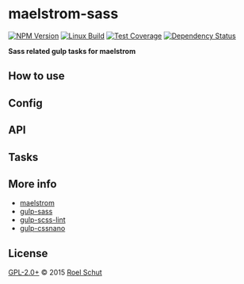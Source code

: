 # maelstrom-sass

[![NPM Version][npm-img]][npm-url]
[![Linux Build][travis-img]][travis-url]
[![Test Coverage][coveralls-img]][coveralls-url]
[![Dependency Status][david-img]][david-url]

  [npm-img]: https://badge.fury.io/js/maelstrom-sass.svg
  [npm-url]: https://www.npmjs.com/package/maelstrom-sass
  [travis-img]: https://img.shields.io/travis/roeldev/maelstrom-sass/master.svg
  [travis-url]: https://travis-ci.org/roeldev/maelstrom-sass
  [coveralls-img]: https://coveralls.io/repos/github/roeldev/maelstrom-sass/badge.svg?branch=master
  [coveralls-url]: https://coveralls.io/r/roeldev/maelstrom-sass?branch=master
  [david-img]: https://david-dm.org/roeldev/maelstrom-sass.svg
  [david-url]: https://david-dm.org/roeldev/maelstrom-sass

**Sass related gulp tasks for maelstrom**


## How to use


## Config


## API


## Tasks


## More info
- [maelstrom][docs-maelstrom]
- [gulp-sass][docs-gulp-sass]
- [gulp-scss-lint][docs-gulp-scss-lint]
- [gulp-cssnano][docs-gulp-cssnano]


## License
[GPL-2.0+](LICENSE) © 2015 [Roel Schut](http://roelschut.nl)


[docs-maelstrom]: https://github.com/roeldev/maelstrom
[docs-gulp-sass]: https://www.npmjs.com/package/gulp-sass
[docs-gulp-scss-lint]: https://www.npmjs.com/package/gulp-scss-lint
[docs-gulp-cssnano]: https://www.npmjs.com/package/gulp-cssnano
